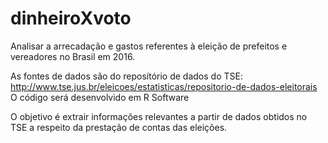 # dinheiroXvoto
Analisar a arrecadação e gastos referentes à eleição de prefeitos e vereadores no Brasil em 2016.

As fontes de dados são do reposítório de dados do TSE: http://www.tse.jus.br/eleicoes/estatisticas/repositorio-de-dados-eleitorais
O código será desenvolvido em R Software


O objetivo é extrair informações relevantes a partir de dados obtidos no TSE a respeito da prestação de contas das eleições.
